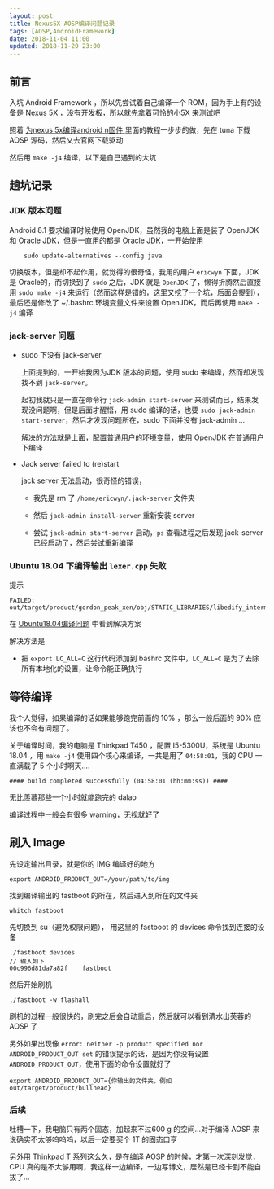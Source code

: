 ```yaml
---
layout: post
title: Nexus5X-AOSP编译问题记录
tags: [AOSP,AndroidFramework]
date: 2018-11-04 11:00
updated: 2018-11-20 23:00
---
```

## 前言
入坑 Android Framework ，所以先尝试着自己编译一个 ROM，因为手上有的设备是 Nexus 5X ，没有开发板，所以就先拿着可怜的小5X 来测试吧

照着 [为nexus 5x编译android n固件
](https://blog.csdn.net/w_xue/article/details/77418011) 里面的教程一步步的做，先在 tuna 下载 AOSP 源码，然后又去官网下载驱动

然后用 `make -j4` 编译，以下是自己遇到的大坑

## 趟坑记录
### JDK 版本问题
Android 8.1 要求编译时候使用 OpenJDK，虽然我的电脑上面是装了 OpenJDK 和 Oracle JDK，但是一直用的都是 Oracle JDK，一开始使用
        
        sudo update-alternatives --config java

切换版本，但是却不起作用，就觉得的很奇怪，我用的用户 `ericwyn` 下面，JDK 是  Oracle的，而切换到了 `sudo` 之后，JDK 就是 `OpenJDK` 了，懒得折腾然后直接用 `sudo make -j4` 来运行（然而这样是错的，这里又挖了一个坑，后面会提到），最后还是修改了 ~/.bashrc 环境变量文件来设置 OpenJDK，而后再使用 `make -j4` 编译

### jack-server 问题
 - sudo 下没有 jack-server
 
    上面提到的，一开始我因为JDK 版本的问题，使用 sudo 来编译，然而却发现找不到 `jack-server`。
    
    起初我就只是一直在命令行 `jack-admin start-server` 来测试而已，结果发现没问题啊，但是后面才醒悟，用 sudo 编译的话，也要 `sudo jack-admin start-server`，然后才发现问题所在，sudo 下面并没有 jack-admin ...
    
    解决的方法就是上面，配置普通用户的环境变量，使用 OpenJDK 在普通用户下编译


 - Jack server failed to (re)start
    
    jack server 无法启动，很奇怪的错误，
    
    - 我先是 rm 了 `/home/ericwyn/.jack-server` 文件夹
    
    - 然后 `jack-admin install-server` 重新安装 server
    
    - 尝试 `jack-admin start-server` 启动，`ps` 查看进程之后发现 jack-server 已经启动了，然后尝试重新编译

### Ubuntu 18.04 下编译输出  `lexer.cpp` 失败
提示 

    FAILED: out/target/product/gordon_peak_xen/obj/STATIC_LIBRARIES/libedify_intermediates/lexer.cpp

在 [Ubuntu18.04编译问题](http://rangerzhou.top/2018/08/29/Ubuntu18.04%E7%BC%96%E8%AF%91%E9%97%AE%E9%A2%98/) 中看到解决方案

解决方法是
 - 把 `export LC_ALL=C` 这行代码添加到 bashrc 文件中，`LC_ALL=C` 是为了去除所有本地化的设置，让命令能正确执行

## 等待编译

我个人觉得，如果编译的话如果能够跑完前面的 10% ，那么一般后面的 90% 应该也不会有问题了。

关于编译时间，我的电脑是 Thinkpad T450 ，配置 I5-5300U，系统是 Ubuntu 18.04 ，用 `make -j4` 使用四个核心来编译，一共是用了 `04:58:01`，我的 CPU 一直满载了 5 个小时啊天.... 

    #### build completed successfully (04:58:01 (hh:mm:ss)) ####

无比羡慕那些一个小时就能跑完的 dalao

编译过程中一般会有很多 warning，无视就好了

## 刷入 Image 

先设定输出目录，就是你的 IMG 编译好的地方
    
    export ANDROID_PRODUCT_OUT=/your/path/to/img
 
找到编译输出的  fastboot 的所在，然后进入到所在的文件夹
 
    whitch fastboot
 
先切换到 su（避免权限问题）， 用这里的 fastboot 的 devices 命令找到连接的设备
 
    ./fastboot devices      
    // 输入如下 
    00c996d81da7a82f	fastboot
 
然后开始刷机
    
    ./fastboot -w flashall 

刷机的过程一般很快的，刷完之后会自动重启，然后就可以看到清水出芙蓉的 AOSP 了

另外如果出现像 `error: neither -p product specified nor ANDROID_PRODUCT_OUT set` 的错误提示的话，是因为你没有设置 `ANDROID_PRODUCT_OUT`，使用下面的命令设置就好了

    export ANDROID_PRODUCT_OUT={你输出的文件夹，例如 out/target/product/bullhead}
    

### 后续
吐槽一下，我电脑只有两个固态，加起来不过600 g 的空间...对于编译 AOSP 来说确实不太够呜呜呜，以后一定要买个 1T 的固态口亨

另外用 Thinkpad T 系列这么久，是在编译 AOSP 的时候，才第一次深刻发觉，CPU 真的是不太够用啊，我这样一边编译，一边写博文，居然是已经卡到不能自拔了...
